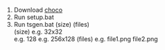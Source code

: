 1. Download [choco](https://chocolatey.org)
2. Run setup.bat
3. Run tsgen.bat (size) (files)  
   (size)  e.g. 32x32  
           e.g. 128
           e.g. 256x128
   (files) e.g. file1.png file2.png
